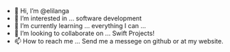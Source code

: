 - 👋 Hi, I’m @elilanga
- 👀 I’m interested in ... software development 
- 🌱 I’m currently learning ... everything I can ...
- 💞️ I’m looking to collaborate on ... Swift Projects!
- 📫 How to reach me ... Send me a messege on github or at my website.

<!---
elilanga/elilanga is a ✨ special ✨ repository because its `README.md` (this file) appears on your GitHub profile.
You can click the Preview link to take a look at your changes.
--->
